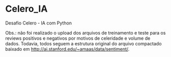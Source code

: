 # Celero_IA
Desafio Celero - IA com Python

Obs.: não foi realizado o upload dos arquivos de treinamento e teste para os reviews positivos e negativos por motivos de celeridade e volume de dados. Todavia, todos seguem a estrutura original do arquivo compactado baixado em http://ai.stanford.edu/~amaas/data/sentiment/.
